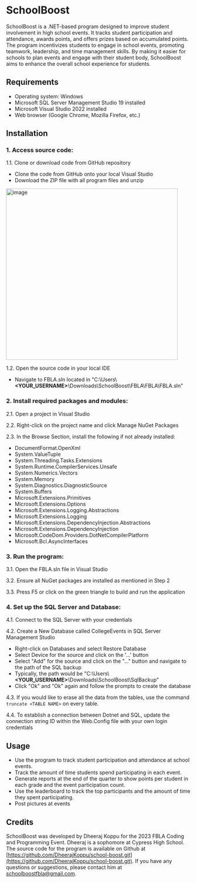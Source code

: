 # SchoolBoost

SchoolBoost is a .NET-based program designed to improve student involvement in high school events. It tracks student participation and attendance, awards points, and offers prizes based on accumulated points. The program incentivizes students to engage in school events, promoting teamwork, leadership, and time management skills. By making it easier for schools to plan events and engage with their student body, SchoolBoost aims to enhance the overall school experience for students.

## Requirements
- Operating system: Windows
- Microsoft SQL Server Management Studio 19 installed
- Microsoft Visual Studio 2022 installed
- Web browser (Google Chrome, Mozilla Firefox, etc.)

## Installation

### 1. Access source code:

1.1. Clone or download code from GitHub repository
  - Clone the code from GitHub onto your local Visual Studio
  - Download the ZIP file with all program files and unzip
<img width="468" alt="image" src="https://user-images.githubusercontent.com/67035348/232840991-a8c0ab5b-c03d-436b-bc5e-4edbfbb35197.png">


1.2. Open the source code in your local IDE
  - Navigate to FBLA.sln located in "C:\Users\\**<YOUR_USERNAME>**\Downloads\SchoolBoost\FBLA\FBLA\FBLA.sln"

### 2. Install required packages and modules:

2.1. Open a project in Visual Studio

2.2. Right-click on the project name and click Manage NuGet Packages

2.3. In the Browse Section, install the following if not already installed:

- DocumentFormat.OpenXml
- System.ValueTuple
- System.Threading.Tasks.Extensions
- System.Runtime.CompilerServices.Unsafe
- System.Numerics.Vectors
- System.Memory
- System.Diagnostics.DiagnosticSource
- System.Buffers
- Microsoft.Extensions.Primitives
- Microsoft.Extensions.Options
- Microsoft.Extensions.Logging.Abstractions
- Microsoft.Extensions.Logging
- Microsoft.Extensions.DependencyInjection.Abstractions
- Microsoft.Extensions.DependencyInjection
- Microsoft.CodeDom.Providers.DotNetCompilerPlatform
- Microsoft.Bcl.AsyncInterfaces

### 3. Run the program:

3.1. Open the FBLA.sln file in Visual Studio

3.2. Ensure all NuGet packages are installed as mentioned in Step 2

3.3. Press F5 or click on the green triangle to build and run the application

### 4. Set up the SQL Server and Database:

4.1. Connect to the SQL Server with your credentials

4.2. Create a New Database called CollegeEvents in SQL Server Management Studio
  - Right-click on Databases and select Restore Database
  - Select Device for the source and click on the '...' button
  - Select "Add" for the source and click on the "..." button and navigate to the path of the SQL backup
  - Typically, the path would be "C:\Users\\**<YOUR_USERNAME>**\Downloads\SchoolBoost\SqlBackup"
  - Click "Ok" and "Ok" again and follow the prompts to create the database

4.3. If you would like to erase all the data from the tables, use the command `truncate <TABLE NAME>` on every table.

4.4. To establish a connection between Dotnet and SQL, update the connection string ID within the Web.Config file with your own login credentials

## Usage

- Use the program to track student participation and attendance at school events.
- Track the amount of time students spend participating in each event.
- Generate reports at the end of the quarter to show points per student in each grade and the event participation count.
- Use the leaderboard to track the top participants and the amount of time they spent participating.
- Post pictures at events

## Credits

SchoolBoost was developed by Dheeraj Koppu for the 2023 FBLA Coding and Programming Event. Dheeraj is a sophomore at Cypress High School. The source code for the program is available on Github at [https://github.com/DheerajKoppu/school-boost.git](https://github.com/DheerajKoppu/school-boost.git). If you have any questions or suggestions, please contact him at [schoolboostfbla@gmail.com](mailto:schoolboostfbla@gmail.com).
